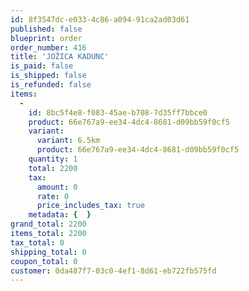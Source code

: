```yaml
---
id: 8f3547dc-e033-4c86-a094-91ca2ad03d61
published: false
blueprint: order
order_number: 416
title: 'JOŽICA KADUNC'
is_paid: false
is_shipped: false
is_refunded: false
items:
  -
    id: 8bc5f4e8-f083-45ae-b708-7d35ff7bbce0
    product: 66e767a9-ee34-4dc4-8681-d09bb59f0cf5
    variant:
      variant: 6.5km
      product: 66e767a9-ee34-4dc4-8681-d09bb59f0cf5
    quantity: 1
    total: 2200
    tax:
      amount: 0
      rate: 0
      price_includes_tax: true
    metadata: {  }
grand_total: 2200
items_total: 2200
tax_total: 0
shipping_total: 0
coupon_total: 0
customer: 0da487f7-03c0-4ef1-8d61-eb722fb575fd
---
```

